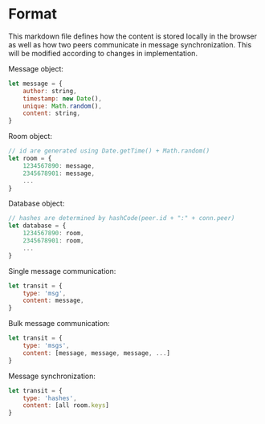 # Format

This markdown file defines how the content is stored locally in the browser as well as how two peers communicate in message synchronization. This will be modified according to changes in implementation.

Message object:
```javascript
let message = {
    author: string,
    timestamp: new Date(),
    unique: Math.random(),
    content: string,
}
```

Room object:
```javascript
// id are generated using Date.getTime() + Math.random()
let room = {
    1234567890: message,
    2345678901: message,
    ...
}
```

Database object:
```javascript
// hashes are determined by hashCode(peer.id + ":" + conn.peer)
let database = {
    1234567890: room,
    2345678901: room,
    ...
}
```

Single message communication:
```javascript
let transit = {
    type: 'msg',
    content: message,
}
```

Bulk message communication:
```javascript
let transit = {
    type: 'msgs',
    content: [message, message, message, ...]
}
```

Message synchronization:
```javascript
let transit = {
    type: 'hashes',
    content: [all room.keys]
}
```